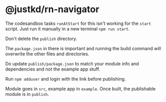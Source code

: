 # @justkd/rn-navigator

The codesandbox tasks `runAtStart` for this
isn't working for the `start` script. Just
run it manually in a new terminal `npm run start`.

Don't delete the `publish` directory.

The `package.json` in there is important
and running the build command will 
overwrite the other files and directories.

Do update `publish/package.json` to match your
module info and dependencies and not the
example app stuff.

Run `npm adduser` and login with the link 
before publishing.

Module goes in `src`, example app in `example`.
Once built, the publishable module is in `publish`.